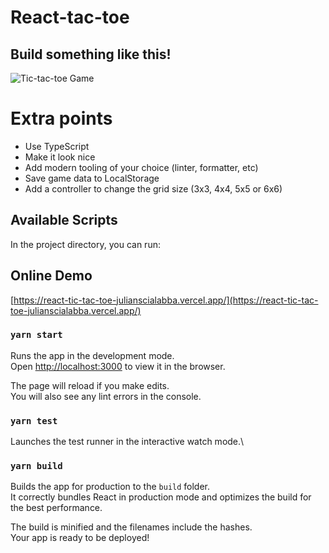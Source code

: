 # React-tac-toe

## Build something like this!

![Tic-tac-toe Game](https://github.com/grain-team/tic-tac-toe/blob/master/objective.png?raw=true)

# Extra points

- Use TypeScript
- Make it look nice
- Add modern tooling of your choice (linter, formatter, etc)
- Save game data to LocalStorage
- Add a controller to change the grid size (3x3, 4x4, 5x5 or 6x6)

## Available Scripts

In the project directory, you can run:

## Online Demo

[https://react-tic-tac-toe-julianscialabba.vercel.app/](https://react-tic-tac-toe-julianscialabba.vercel.app/)

### `yarn start`

Runs the app in the development mode.\
Open [http://localhost:3000](http://localhost:3000) to view it in the browser.

The page will reload if you make edits.\
You will also see any lint errors in the console.

### `yarn test`

Launches the test runner in the interactive watch mode.\

### `yarn build`

Builds the app for production to the `build` folder.\
It correctly bundles React in production mode and optimizes the build for the best performance.

The build is minified and the filenames include the hashes.\
Your app is ready to be deployed!
